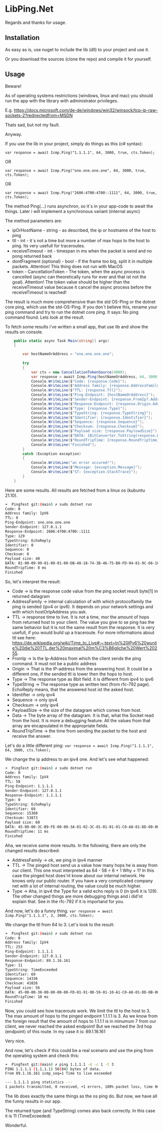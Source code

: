 # LibPing.Net

Regards and thanks for usage.

## Installation
As easy as is, use nuget to include the lib (dll) to your project and use it.

Or you download the sources (clone the repo) and compile it for yourself.

## Usage
Beware!

As of operating systems restrictions (windows, linux and mac) you should run the app with the library with administrator privileges.

E.g. https://docs.microsoft.com/de-de/windows/win32/winsock/tcp-ip-raw-sockets-2?redirectedfrom=MSDN


Thats sad, but not my fault.


Anyway.

If you use the lib in your project, simply do things as this (c# syntax):


`var response = await Icmp.Ping("1.1.1.1", 64, 3000, true, cts.Token);`


OR


`var response = await Icmp.Ping("one.one.one.one", 64, 3000, true, cts.Token);`


OR


`var response = await Icmp.Ping("2606:4700:4700::1111", 64, 3000, true, cts.Token);`



The method Ping(...) runs asynchron, so it´s in your app-code to await the things.
Later i will implement a synchronous variant (internal async)

The method parameters are:
- ipOrHostName - string - as described, the ip or hostname of the host to ping
- ttl - int - it´s not a time but more a number of max hops to the host to ping. Its very usefull for traceroutes.
- receiveTimeout - int - timespan in ms when the packet is send and no pong returned back
- dontFragment (optional) - bool - if the frame too big, split it in multiple packets. Attention! This thing does not run with MacOS
- token - CancellationToken - The token, when the async process is cancelled (async can theoretically runs for ever and that ist not the goal). Attention! The token value should be higher than the receiveTimeout value because it cancel the async process before the receiveTimeout is reached!


The result is much more comprehensive than the std OS-Ping or the dotnet core ping, which use the std-OS-Ping.
If you don´t believe this, rename your ping command and try to run the dotnet core ping. It says: No ping command found.
Lets look at the result.

To fetch some results i've written a small app, that use lib and show the results on console.

```csharp
    public static async Task Main(string[] args)
    {

        var hostNameOrAddress = "one.one.one.one";
       
        try
        {
            var cts = new CancellationTokenSource(4000);
            var response = await Icmp.Ping(hostNameOrAddress, 64, 3000, cts.Token);
            Console.WriteLine($"Code: {response.Code}");
            Console.WriteLine($"Address family: {response.AddressFamily}");
            Console.WriteLine($"TTL: {response.Ttl}");
            Console.WriteLine($"Ping-Endpoint: {hostNameOrAddress}");
            Console.WriteLine($"Sender-Endpoint: {response.FromIp?.Address}");
            Console.WriteLine($"Response-Endpoint: {response.Origin.Address}");
            Console.WriteLine($"Type: {response.Type}");
            Console.WriteLine($"TypeString: {response.TypeString}");
            Console.WriteLine($"Identifier: {response.Identifier}");
            Console.WriteLine($"Sequence: {response.Sequence}");
            Console.WriteLine($"Checksum: {response.Checksum}");
            Console.WriteLine($"Payload size: {response.PayloadSize}");
            Console.WriteLine($"DATA: {BitConverter.ToString(response.Data.ToArray())}");
            Console.WriteLine($"RoundTripTime: {response.RoundTripTime} ms");
            Console.WriteLine("Finished");
        }
        catch (Exception exception)
        {
            Console.WriteLine("an error occured!");
            Console.WriteLine($"Message: {exception.Message}");
            Console.WriteLine($"ST: {exception.StackTrace}");
        }
    }
```
Here are some results. All results are fetched from a linux os (kubuntu 21.10).
```bash
➜  PingTest git:(main) ✗ sudo dotnet run
Code: 0
Address family: IpV6
TTL: 0
Ping-Endpoint: one.one.one.one
Sender-Endpoint: 127.0.1.1
Response-Endpoint: 2606:4700:4700::1111
Type: 129
TypeString: EchoReply
Identifier: 0
Sequence: 0
Checksum: 0
Payload size: 40
DATA: 81-00-09-99-01-00-01-00-DB-48-18-74-3B-46-75-B0-FD-94-81-9C-66-1C-FF-DB-7B-52-F7-FD-1E-7D-A3-DF-C6-6D-AE-80-6C-39-F8-8C
RoundTripTime: 8 ms
Finished

```

So, let's interpret the result:
- Code -> is the response code value from the ping socket result byte[1] in returned datagram
- AddressFamily -> internal calculation of with which protocolfamily the ping is sended (ipv4 or ipv6). It depends on your network settings and with which hostOrIpAddress you ask.
- TTL -> response time to live. It is not a time, mor the amount of hops from returned host to your client. The value you give to se ping has the same behavior but it is not the same result from the response. It is very usefull, if you would build up a traceroute. For more informations about ttl see here:
https://de.wikipedia.org/wiki/Time_to_Live#:~:text=In%20IPv6%20wurde%20die%20TTL,der%20maximal%20m%C3%B6gliche%20Wert%20255.
- FromIp -> Is the Ip-Address from which the client sends the ping command. It must not be a public address
- Origin -> That is the IP-address from the answering host. It could be a different one, if the sended ttl is lower then the hops to host.
- Type -> The response type as 8bit field. it is different from ipv4 to ipv6
- TypeString -> The response type as written text (from rfc-792 page). EchoReply means, that the answered host ist the asked host.
- Identifier -> only ipv4
- Sequence -> only ipv4
- Checksum -> only ipv4
- PayloadSize -> the size of the datagram which comes from host.
- Data -> The byte array of the datagram. It is that, what the Socket read from the host. It is more a debugging feature. All the values from that array are encapsulated in the appropriate fields.
- RoundTripTime -> the time from sending the packet to the host and receive the answer. 

Let's do a little different ping:
`var response = await Icmp.Ping("1.1.1.1", 64, 3000, cts.Token);`

We change the ip address to an ipv4 one. And let's see what happened:
```bash
➜  PingTest git:(main) ✗ sudo dotnet run
Code: 0
Address family: IpV4
TTL: 58
Ping-Endpoint: 1.1.1.1
Sender-Endpoint: 127.0.1.1
Response-Endpoint: 1.1.1.1
Type: 0
TypeString: EchoReply
Identifier: 69
Sequence: 15360
Checksum: 53873
Payload size: 60
DATA: 45-00-00-3C-B9-FE-00-00-3A-01-02-3C-01-01-01-01-C0-A8-01-DD-00-00-71-D2-01-00-01-00-51-99-DB-C3-F5-65-8D-61-4C-17-78-11-6A-6F-64-A1-5D-7F-68-A1-1E-A3-6C-2F-E8-26-77-74-5A-96-3D-AA
RoundTripTime: 11 ms
Finished
```

Aha, we receive some more results.
In the following, there are only the changed results described:
- AddressFamily -> ok, we ping in ipv4 manner
- TTL -> The pinged host send us a value how many hops he is away from our client. This one must interpreted as 64 - 58 = 6 + 1 Why + 1? In this case the pinged host does'nt know about our internal network. He knows only our public router. If you have a very complicated company net with a lot of internal routing, the value could be much higher.
- Type -> Aha, in ipv4 the Type for a valid echo reply is 0 (in ipv6 it is 129).
The other changed things are more debugging things and i did'nt explain that. See in the rfc-792 if it is importand for you.

And now, let's do a funny thing.
`var response = await Icmp.Ping("1.1.1.1", 3, 3000, cts.Token);`

We change the ttl from 64 to 3. Let's look to the result:
```bash
➜  PingTest git:(main) ✗ sudo dotnet run
Code: 0
Address family: IpV4
TTL: 253
Ping-Endpoint: 1.1.1.1
Sender-Endpoint: 127.0.1.1
Response-Endpoint: 89.1.16.161
Type: 11
TypeString: TimeExceeded
Identifier: 69
Sequence: 14336
Checksum: 41026
Payload size: 56
DATA: 45-00-00-38-00-00-00-00-FD-01-91-9D-59-01-10-A1-C0-A8-01-DD-0B-00-42-A0-00-00-00-00-45-00-00-3C-00-00-40-00-01-01-B5-3A-C0-A8-01-DD-01-01-01-01-08-00-A8-5F-01-00-01-00
RoundTripTime: 10 ms
Finished
```

Now, you could see how traceroute work. We limit the ttl to the host to 3. The max amount of hops to the pinged endpoint 1.1.1.1 is 3. As we know from the foreign result that the amount of hops to 1.1.1.1 is in minumum 7 from our client, we never reached the asked endpoint!
But we reached the 3rd hop (endpoint) of this route.
In my case it is: 89.1.16.161

Very nice.

And now, let's check if this could be a real scenario and use the ping from the operating system and check this:
```bash
➜  PingTest git:(main) ✗ ping 1.1.1.1 -4 -c 1 -t 3
PING 1.1.1.1 (1.1.1.1) 56(84) bytes of data.
From 89.1.16.161 icmp_seq=1 Time to live exceeded

--- 1.1.1.1 ping statistics ---
1 packets transmitted, 0 received, +1 errors, 100% packet loss, time 0ms
```

The lib does exactly the same things as the os ping do. But now, we have all the funny results in our app.

The returned type (and TypeString) comes also back correctly. In this case it is 11 (TimeExceeded)

Wonderful.
